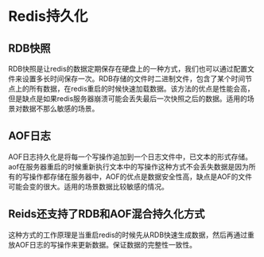 # Redis持久化

## RDB快照

RDB快照是让redis的数据定期保存在硬盘上的一种方式，我们也可以通过配置文件来设置多长时间保存一次。RDB存储的文件时二进制文件，包含了某个时间节点上的所有数据，在redis重启的时候快速加载数据。该方法的优点是性能会高，但是缺点是如果redis服务器崩溃可能会丢失最后一次快照之后的数据。适用的场景对数据不那么敏感的场景。

## AOF日志

AOF日志持久化是将每一个写操作追加到一个日志文件中，已文本的形式存储。aof在服务器重启的时候重新执行文本中的写操作这种方式不会丢失数据是因为所有的写操作都存储在服务器中，AOF的优点是数据安全性高，缺点是AOF的文件可能会变的很大。适用的场景数据比较敏感的情况。

## Reids还支持了RDB和AOF混合持久化方式

这种方式的工作原理是当重启redis的时候先从RDB快速生成数据，然后再通过重放AOF日志的写操作来更新数据。保证数据的完整性一致性。